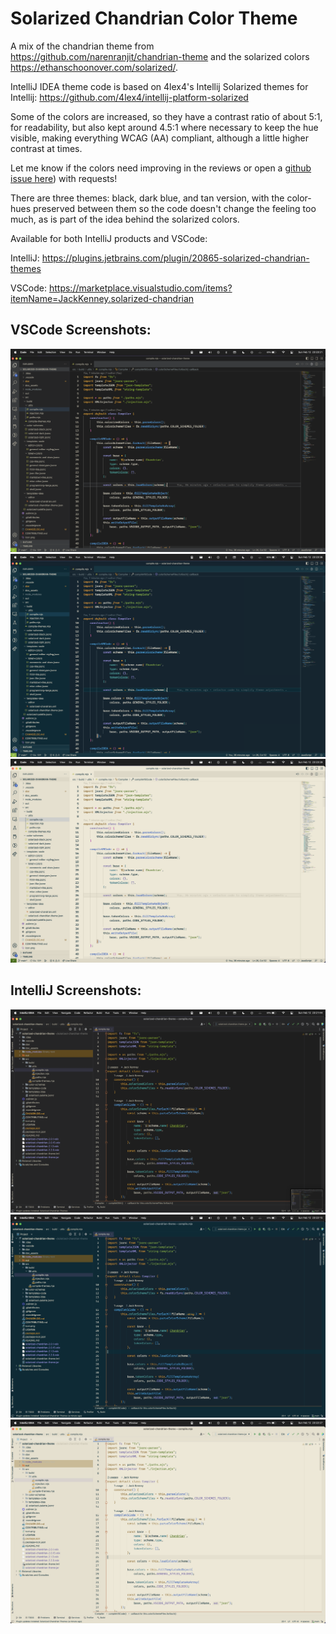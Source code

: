 # Solarized Chandrian Color Theme

A mix of the chandrian theme from https://github.com/narenranjit/chandrian-theme and the solarized colors https://ethanschoonover.com/solarized/.

IntelliJ IDEA theme code is based on 4lex4's Intellij Solarized themes for Intellij: https://github.com/4lex4/intellij-platform-solarized


Some of the colors are increased, so they have a contrast ratio of about 5:1, for readability, but also kept around 4.5:1 where necessary to keep the hue visible, making everything WCAG (AA) compliant, although a little higher contrast at times. 

Let me know if the colors need improving in the reviews or open a [github issue here](https://github.com/JackKenney/solarized-chandrian-theme/issues)) with requests!

There are three themes: black, dark blue, and tan version, with the color-hues preserved between them so the code doesn't change the feeling too much, as is part of the idea behind the solarized colors.

Available for both IntelliJ products and VSCode:

IntelliJ: https://plugins.jetbrains.com/plugin/20865-solarized-chandrian-themes

VSCode: https://marketplace.visualstudio.com/items?itemName=JackKenney.solarized-chandrian

## VSCode Screenshots:

![Solarized Black Chandrian](doc_assets/code-sbc.png)
![Solarized Dark Chandrian](doc_assets/code-sdc.png)
![Solarized Light Chandrian](doc_assets/code-slc.png)

## IntelliJ Screenshots:

![Solarized Black Chandrian](doc_assets/idea-sbc.png)
![Solarized Dark Chandrian](doc_assets/idea-sdc.png)
![Solarized Light Chandrian](doc_assets/idea-slc.png)